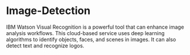 # Image-Detection
IBM Watson Visual Recognition is a powerful tool that can enhance image analysis workflows. This cloud-based service uses deep learning algorithms to identify objects, faces, and scenes in images. It can also detect text and recognize logos.
